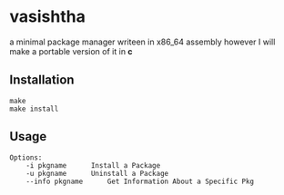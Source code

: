 # vasishtha
a minimal package manager writeen in x86_64 assembly however I will make a portable version of it in **c**

## Installation
```
make
make install
```
## Usage
```Usage: vasishtha [options]
Options:
	-i pkgname 		Install a Package
	-u pkgname		Uninstall a Package
	--info pkgname 		Get Information About a Specific Pkg
```

